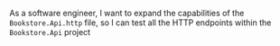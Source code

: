 As a software engineer,
I want to expand the capabilities of the `Bookstore.Api.http` file,
so I can test all the HTTP endpoints within the `Bookstore.Api` project